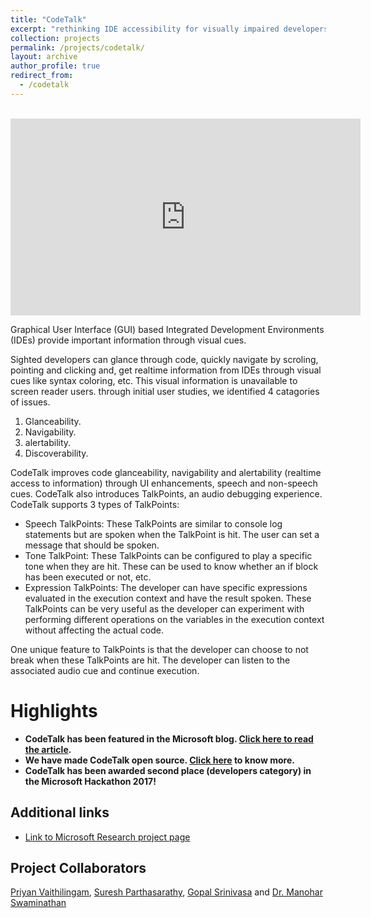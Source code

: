 ```yaml
---
title: "CodeTalk"
excerpt: "rethinking IDE accessibility for visually impaired developers by improving code glanceability, navigability and alertability to IDE information."
collection: projects
permalink: /projects/codetalk/
layout: archive
author_profile: true
redirect_from:
  - /codetalk
---
```

<br/>
<iframe width="560" height="315" src="https://www.youtube.com/embed/ttkNYaPwn6E?rel=0" frameborder="0" gesture="media" allow="encrypted-media" allowfullscreen></iframe>

Graphical User Interface (GUI) based Integrated Development Environments (IDEs) provide important information through visual cues.

Sighted developers can glance through code, quickly navigate by scroling, pointing and clicking and, get realtime information from IDEs through visual cues like syntax coloring, etc. This visual information is unavailable to screen reader users.  through initial user studies, we identified 4 catagories of issues.

1. Glanceability.
2. Navigability.
3. alertability.
4. Discoverability.

CodeTalk improves code glanceability, navigability and alertability (realtime access to information) through UI enhancements, speech and non-speech cues. CodeTalk also introduces TalkPoints, an audio debugging experience. CodeTalk supports 3 types of TalkPoints:

* Speech TalkPoints:
    These TalkPoints are similar to console log statements but are spoken when the TalkPoint is hit. The user can set a message that should be spoken.
* Tone TalkPoint:
    These TalkPoints can be configured to play a specific tone when they are hit. These can be used to know whether an if block has been executed or not, etc.
* Expression TalkPoints:
    The developer can have specific expressions evaluated in the execution context and have the result spoken. These TalkPoints can be very useful as the developer can experiment with performing different operations on the variables in the execution context without affecting the actual code.

One unique feature to TalkPoints is that the developer can choose to not break when these TalkPoints are hit. The developer can listen to the associated audio cue and continue execution.

# Highlights

* **CodeTalk has been featured in the Microsoft blog. [Click here to read the article](https://www.microsoft.com/en-us/research/blog/codetalk-rethinking-ide-accessibility/).**
* **We have made CodeTalk open source. [Click here](https://github.com/microsoft/codetalk) to know more.** 
* **CodeTalk has been awarded second place (developers category) in the Microsoft Hackathon 2017!**

## Additional links
* [Link to Microsoft Research project page](https://www.microsoft.com/en-us/research/project/codetalk/)

## Project Collaborators

[Priyan Vaithilingam](https://priyan.info), [Suresh Parthasarathy](https://www.microsoft.com/en-us/research/people/supartha/), [Gopal Srinivasa](https://www.microsoft.com/en-us/research/people/gopalsr/) and [Dr. Manohar Swaminathan](https://www.microsoft.com/en-us/research/people/swmanohmicrosoft-com/)
